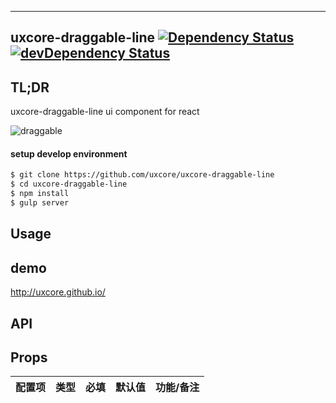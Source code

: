 ---

## uxcore-draggable-line [![Dependency Status](http://img.shields.io/david/uxcore/uxcore-draggable-line.svg?style=flat-square)](https://david-dm.org/uxcore/uxcore-draggable-line) [![devDependency Status](http://img.shields.io/david/dev/uxcore/uxcore-draggable-line.svg?style=flat-square)](https://david-dm.org/uxcore/uxcore-draggable-line#info=devDependencies) 

## TL;DR

uxcore-draggable-line ui component for react

![draggable](https://cloud.githubusercontent.com/assets/3302053/25882000/d182eea4-3572-11e7-8c13-9d2674816412.gif)

#### setup develop environment

```sh
$ git clone https://github.com/uxcore/uxcore-draggable-line
$ cd uxcore-draggable-line
$ npm install
$ gulp server
```

## Usage

## demo
http://uxcore.github.io/

## API

## Props

| 配置项 | 类型 | 必填 | 默认值 | 功能/备注 |
|---|---|---|---|---|

